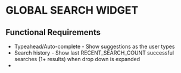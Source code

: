 # GLOBAL SEARCH WIDGET

## Functional Requirements

- Typeahead/Auto-complete - Show suggestions as the user types
- Search history - Show last RECENT_SEARCH_COUNT successful searches (1+ results) when drop down is expanded
- 

